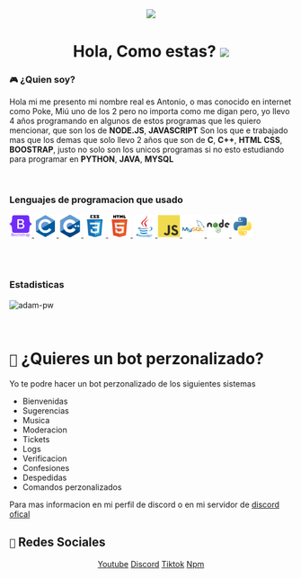 <div align="center">
<img src="https://cdn.discordapp.com/attachments/1330703334419730474/1362928113893507152/PROGRAMADOR_EN_VARIAS_SECCIONES.png?ex=68042d38&is=6802dbb8&hm=5e10fd8e8aea07b661c0743d3686ab73005ad2c878ca23187ce88f14ee9229e5&">
</div>
<h1 align="center"><b>Hola, Como estas?  </b><img src="https://media.giphy.com/media/hvRJCLFzcasrR4ia7z/giphy.gif" width="35"></h1>

### `🎮` ¿Quien soy?
Hola mi me presento mi nombre real es Antonio, o mas conocido en internet como Poke, Miú uno de los 2 pero no importa como me
digan pero, yo llevo 4 años programando en algunos de estos programas que les quiero mencionar, que son los
de **NODE.JS**, **JAVASCRIPT** Son los que e trabajado mas que los demas que solo llevo 2 años que son de **C**, **C++**, **HTML**
**CSS**, **BOOSTRAP**, justo no solo son los unicos programas si no esto estudiando para programar en **PYTHON**, **JAVA**, **MYSQL**

<br>

<h3 align="left">Lenguajes de programacion que usado</h3>
<p align="left"> 

</a> <a href="https://getbootstrap.com" target="_blank" rel="noreferrer">
    <img src="https://raw.githubusercontent.com/devicons/devicon/master/icons/bootstrap/bootstrap-plain-wordmark.svg"
      alt="bootstrap" width="40" height="40" /> </a> <a href="https://www.cprogramming.com/" target="_blank"
    rel="noreferrer"> <img src="https://raw.githubusercontent.com/devicons/devicon/master/icons/c/c-original.svg"
      alt="c" width="40" height="40" /> </a> <a href="https://www.w3schools.com/cpp/" target="_blank" rel="noreferrer">
    <img src="https://raw.githubusercontent.com/devicons/devicon/master/icons/cplusplus/cplusplus-original.svg"
      alt="cplusplus" width="40" height="40" /> </a> <a href="https://www.w3schools.com/css/" target="_blank"
    rel="noreferrer"> <img
      src="https://raw.githubusercontent.com/devicons/devicon/master/icons/css3/css3-original-wordmark.svg" alt="css3"
      width="40" height="40" /> </a> <a href="https://www.w3.org/html/" target="_blank" rel="noreferrer"> <img
      src="https://raw.githubusercontent.com/devicons/devicon/master/icons/html5/html5-original-wordmark.svg"
      alt="html5" width="40" height="40" /> 
      <a href="https://www.java.com" target="_blank" rel="noreferrer"> <img
      src="https://raw.githubusercontent.com/devicons/devicon/master/icons/java/java-original.svg" alt="java" width="40"
      height="40" /> </a> <a href="https://developer.mozilla.org/en-US/docs/Web/JavaScript" target="_blank"
    rel="noreferrer"> <img
      src="https://raw.githubusercontent.com/devicons/devicon/master/icons/javascript/javascript-original.svg"
      alt="javascript" width="40" height="40" /> </a>
  </a> <a href="https://www.mysql.com/" target="_blank" rel="noreferrer"> <img
      src="https://raw.githubusercontent.com/devicons/devicon/master/icons/mysql/mysql-original-wordmark.svg"
      alt="mysql" width="40" height="40" /> </a> </a> <a href="https://nodejs.org" target="_blank" rel="noreferrer"> <img
      src="https://raw.githubusercontent.com/devicons/devicon/master/icons/nodejs/nodejs-original-wordmark.svg"
      alt="nodejs" width="40" height="40" /> </a>  <a href="https://www.python.org" target="_blank" rel="noreferrer"> <img
      src="https://raw.githubusercontent.com/devicons/devicon/master/icons/python/python-original.svg" alt="python"
      width="40" height="40" /> </a>  
      </p>

<br>
<br>
<h3>Estadisticas</h3>
<p><img align="center"
    src="https://github-readme-stats.vercel.app/api/top-langs?username=Miu-klipsCoding2-pw&show_icons=true&locale=en&bg_color=0d1117&text_color=ffffff&layout=compact"
    alt="adam-pw" 
    bg_color=#808080/></p>

<br>

# `🤖` ¿Quieres un bot perzonalizado?
Yo te podre hacer un bot perzonalizado de los siguientes sistemas

- Bienvenidas
- Sugerencias
- Musica
- Moderacion
- Tickets
- Logs
- Verificacion
- Confesiones
- Despedidas
- Comandos perzonalizados

Para mas informacion en mi perfil de discord o en mi servidor de <a href="#">discord ofical</a>


## `📡` Redes Sociales
<div align="center">

<a href="#">Youtube</a>
<a href="#">Discord</a>
<a href="#">Tiktok</a>
<a href="#">Npm</a>

</div>
